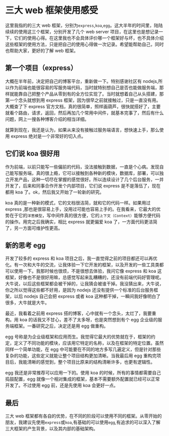 # 三大 web 框架使用感受

这里我指的的三大 web 框架，分别为`express`,`koa`,`egg`。这大半年的时间里，陆陆续续的使用这三个框架，分别开发了几个 web server 项目，在这里也是想记录一下，它们的使用心得。在这里我也不会具体评价哪一个框架好与坏，也不具体介绍这些框架的使用方法，只是把自己的使用心得做一次记录。希望能帮助自己，同时也帮助大家，更好的了解 web 框架。

## 第一个项目（express）

大概在半年前，决定把自己的博客平台，重新做一下。特别感谢社区有 nodejs,所以作为前端也能很容易的写服务端代码，当时就特别想自己是否也能做服务端，那样就能靠自己把整个产品从零到有的全方位实现了。当时就想着自己从头搭建，那第一个念头就想到用 express 框架，因为很早之前就接触过，只是一直没有用。大概查了下 express 官方文档，真的很简单，照样画葫芦，很快就搭好了，主要就看个路由，请求，返回，然后再加几个常用中间件，就基本完事了，然后有什么问题，网上一搜各种博客介绍的相当详细。

就算到现在，我还是认为，如果从来没有接触过服务端语言，想快速上手，那么使用 express 绝对是一个非常好的切入点。

## 它们说 koa 很好用

作为前端，以前只能写一些偏前的代码，没法接触到数据，一直是个心病。发现自己能写服务端，真的很上瘾，它可以接触到各种新的模块，数据库，部署，可以独立开发产品，这种一切尽在掌握的感觉很好。所以连续设计了几个后台服务，一并开发了，后来和同事合作开发个内部项目，它们说 express 是不是落伍了，现在都用 koa 了。ok，然后我又开始了一轮新的研究。

koa 真的是一种新的模式，它的文档很洁简，就和它的代码一样。如果用过 express ,那也是很容易上手，没用过可能也容易上手的。在我看来，它最大的优势在于它的`洋葱模型`，写中间件真的很方便，它的`上下文（Context）`能够方便代码的操作。用完之后我确实，相比 express 就更偏爱 koa 了，一方面代码更洁简了，另一方面可维护性更高。

## 新的思考 egg

开发了较多的 express 和 koa 项目之后，我一直觉得之前的项目都还可以再优化。有一次和大牛的交流，让我体验一下它开发的框架，以及开发的一些工具类都可以使用一下。我那时候也很烦，不是很想去体验，我问它像 express 和 koa 这框架，好像也不是很好用嘛，总感觉写起来乱糟糟的，还没有前端代码好管理呢。大牛说，以后这些框架都会被干掉的，让我猜会被谁干掉。我没猜出来，大牛说，你之所以觉得这些都不好用，是因为 nodejs 还没有提供一个标准的后台服务框架，以后 nodejs 自己会把 express 或者 koa 这种都干掉，一瞬间我好像明白了很多，大牛就是大牛。

最近，我看着之前用 express 搭的博客，心中就有一个念头，太烂了，我要重构。用 koa 的话我又不甘心，差不了太多呀，也是突然想到有个 egg 企业级的服务端框架。一番研究之后，决定还是用 egg 做重构。

egg 号称是为企业级框架和应用而生。我觉得它最大的优势就在于，框架的约定，定义了不同功能的模块，应该用它特定的名称，以及在框架的特定位置。虽然同样一个简单功能，在 egg 中可能要在不同的地方多写几遍定义，但是针对那些复杂的功能，这些定义就能让整个项目结构更加清晰。当我最后用 egg 重构完项目后，我能清晰的感觉到，整个项目比原来的结构清晰许多，也更有逻辑性。

egg 我还是非常推荐可以应用一下的。使用 koa 的时候，所有的事情都需要自己捣鼓配置，egg 就像一个相对集成的框架，基本不需要额外配置就已经可以正常开发了。不过使用 egg 前，还是先使用 koa 会更好一点。

## 最后

三大 web 框架都有各自的优势，在不同的阶段可以使用不同的框架。从零开始的朋友，我建议先使用`express`或`koa`,有基础的可以使用`egg`,有追求的可以深入了解三大框架的产生背景，以及其内部的基础架构。
